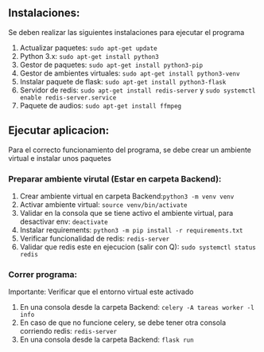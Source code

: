 ## Instalaciones:
Se deben realizar las siguientes instalaciones para ejecutar el programa
1. Actualizar paquetes: `sudo apt-get update`
2. Python 3.x: `sudo apt-get install python3`
3. Gestor de paquetes: `sudo apt-get install python3-pip`
4. Gestor de ambientes virtuales: `sudo apt-get install python3-venv`
5. Instalar paquete de flask: `sudo apt-get install python3-flask`
6. Servidor de redis: `sudo apt-get install redis-server` y `sudo systemctl enable redis-server.service`
7. Paquete de audios: `sudo apt-get install ffmpeg`

## Ejecutar aplicacion:
Para el correcto funcionamiento del programa, se debe crear un ambiente virtual e instalar unos paquetes
### Preparar ambiente virutal (Estar en carpeta Backend):
1. Crear ambiente virtual en carpeta Backend:`python3 -m venv venv`
2. Activar ambiente virtual: `source venv/bin/activate`
3. Validar en la consola que se tiene activo el ambiente virtual, para desactivar env: `deactivate`
4. Instalar requirements: `python3 -m pip install -r requirements.txt`
5. Verificar funcionalidad de redis: `redis-server`
6. Validar que redis este en ejecucion (salir con Q): `sudo systemctl status redis`

### Correr programa:
Importante: Verificar que el entorno virtual este activado
1. En una consola desde la carpeta Backend: `celery -A tareas worker -l info`
2. En caso de que no funcione celery, se debe tener otra consola corriendo redis: `redis-server`
2. En una consola desde la carpeta Backend: `flask run` 